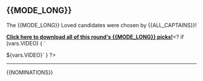 ## {{MODE_LONG}}

The {{MODE_LONG}} Loved candidates were chosen by {{ALL_CAPTAINS}}!<?
if (vars.CONSISTENT_CAPTAIN != null) {
` This round, all ${vars.MODE_LONG} beatmap descriptions were written by [${vars.CONSISTENT_CAPTAIN}](https://osu.ppy.sh/users/${vars.CONSISTENT_CAPTAIN_ID}).`
} ?>

**[Click here to download all of this round's {{MODE_LONG}} picks!]({{PACK_URL}})**<?
if (vars.VIDEO) {
`

${vars.VIDEO}`
} ?>

---

{{NOMINATIONS}}
